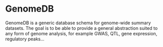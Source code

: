 # GenomeDB
GenomeDB is a generic database schema for genome-wide summary datasets. The goal is to be able to provide a general abstraction suited to any form of genome analysis, for example GWAS, QTL, gene expression, regulatory peaks...
